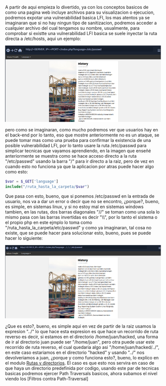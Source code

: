 A partir de aqui empieza lo divertido, ya con los conceptos basicos de como una pagina web incluye archivos para su visualizacion o ejecucion, podremos expotar una vulnerabilidad basica LFI, los mas atentos ya se imaginaran que si no hay ningun tipo de sanitizacion, podremos acceder a cualquier archivo del cual tengamos su nombre, usualmente, para comprobar si existte una vulnerabilidad LFI basica se suele inyectar la ruta directa a /etc/hosts, aqui un ejemplo:

<img src="/Z-Imagenes/LFI2.png" />

pero como se imaginaran, como mucho podremos ver que usuarios hay en el back-end por lo tanto, eso que mostre anteriormente no es un ataque, se puede tomar mas como una prueba para confirmar la existencia de una posible vulnerabilidad LFI, por lo tanto usare la ruta /etc/passwd para simplicar tecnicas que vayamos aprendiendo, en la imagen que enseñé anteriormente se muestra como se hace acceso directo a la ruta "/etc/passwd" usando la barra "/" para ir directo a la raiz, pero de vez en cuando esto no funciona ya que la aplicacion por atras puede hacer algo como esto:

````php
$var = $_GET['language']
include("/ruta_hasta_la_carpeta/$var")
````

Que pasa con esto, bueno, que si ponemos /etc/passwd en la entrada de usuario, nos va a dar un error o decir que no se encontro, ¿porque?, bueno, es simple, en sistemas linux, y si no estoy mal en sistemas windows tambien, en las rutas, dos barras diagonales "//" se toman como una sola lo mismo pasa con las barras invertidas es decir "\\\\", por lo tanto el sistema o el propio php en este ejmplo lo toma como "/ruta_hasta_la_carpeta/etc/passwd" y como ya imaginaran, tal cosa no existe, que se puede hacer para solucionar esto, bueno, pues se puede hacer lo siguiente:

<img src="/Z-Imagenes/LFI6.png" />

¿Que es esto?, bueno, es simple aqui en vez de partir de la raiz usamos la expresion "../" lo que hace esta expresion es que hace un recorrido de ruta reverso es decir, si estamos en el directorio /home/juan/hacked, una forma de ir al directorio juan puede ser "/home/juan", pero otra puede usar este recorrido de ruta reverso, el cual quedaria algo asi "/home/juan/hacked/../", en este caso estariamos en el directorio "hacked" y usando "../" nos devolveriamos a juan, ¿porque y como funciona esto?, bueno, lo explico en el modulo [Rutas y directorios](/Sistemas_Operativos/Linux/Rutas_y_directorios.md). El caso es que esto nos servira en caso de que haya un directorio predefinida por codigo, usando este par de tecnicas basicas podremos ejercer Path Traversals basicos, ahora subamos el nivel viendo los [Filtros contra Path-Traversal]
